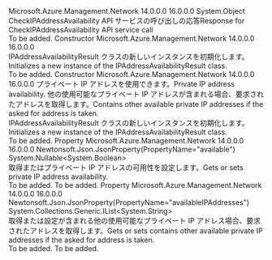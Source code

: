 <Type Name="IPAddressAvailabilityResult" FullName="Microsoft.Azure.Management.Network.Models.IPAddressAvailabilityResult">
  <TypeSignature Language="C#" Value="public class IPAddressAvailabilityResult" />
  <TypeSignature Language="ILAsm" Value=".class public auto ansi beforefieldinit IPAddressAvailabilityResult extends System.Object" />
  <TypeSignature Language="DocId" Value="T:Microsoft.Azure.Management.Network.Models.IPAddressAvailabilityResult" />
  <TypeSignature Language="VB.NET" Value="Public Class IPAddressAvailabilityResult" />
  <TypeSignature Language="F#" Value="type IPAddressAvailabilityResult = class" />
  <AssemblyInfo>
    <AssemblyName>Microsoft.Azure.Management.Network</AssemblyName>
    <AssemblyVersion>14.0.0.0</AssemblyVersion>
    <AssemblyVersion>16.0.0.0</AssemblyVersion>
  </AssemblyInfo>
  <Base>
    <BaseTypeName>System.Object</BaseTypeName>
  </Base>
  <Interfaces />
  <Docs>
    <summary>
            <span data-ttu-id="1f0cd-101">CheckIPAddressAvailability API サービスの呼び出しの応答</span><span class="sxs-lookup"><span data-stu-id="1f0cd-101">Response for CheckIPAddressAvailability API service call</span></span>
            </summary>
    <remarks>To be added.</remarks>
  </Docs>
  <Members>
    <Member MemberName=".ctor">
      <MemberSignature Language="C#" Value="public IPAddressAvailabilityResult ();" />
      <MemberSignature Language="ILAsm" Value=".method public hidebysig specialname rtspecialname instance void .ctor() cil managed" />
      <MemberSignature Language="DocId" Value="M:Microsoft.Azure.Management.Network.Models.IPAddressAvailabilityResult.#ctor" />
      <MemberSignature Language="VB.NET" Value="Public Sub New ()" />
      <MemberType>Constructor</MemberType>
      <AssemblyInfo>
        <AssemblyName>Microsoft.Azure.Management.Network</AssemblyName>
        <AssemblyVersion>14.0.0.0</AssemblyVersion>
        <AssemblyVersion>16.0.0.0</AssemblyVersion>
      </AssemblyInfo>
      <Parameters />
      <Docs>
        <summary>
            <span data-ttu-id="1f0cd-102">IPAddressAvailabilityResult クラスの新しいインスタンスを初期化します。</span><span class="sxs-lookup"><span data-stu-id="1f0cd-102">Initializes a new instance of the IPAddressAvailabilityResult class.</span></span>
            </summary>
        <remarks>To be added.</remarks>
      </Docs>
    </Member>
    <Member MemberName=".ctor">
      <MemberSignature Language="C#" Value="public IPAddressAvailabilityResult (Nullable&lt;bool&gt; available = null, System.Collections.Generic.IList&lt;string&gt; availableIPAddresses = null);" />
      <MemberSignature Language="ILAsm" Value=".method public hidebysig specialname rtspecialname instance void .ctor(valuetype System.Nullable`1&lt;bool&gt; available, class System.Collections.Generic.IList`1&lt;string&gt; availableIPAddresses) cil managed" />
      <MemberSignature Language="DocId" Value="M:Microsoft.Azure.Management.Network.Models.IPAddressAvailabilityResult.#ctor(System.Nullable{System.Boolean},System.Collections.Generic.IList{System.String})" />
      <MemberSignature Language="VB.NET" Value="Public Sub New (Optional available As Nullable(Of Boolean) = null, Optional availableIPAddresses As IList(Of String) = null)" />
      <MemberSignature Language="F#" Value="new Microsoft.Azure.Management.Network.Models.IPAddressAvailabilityResult : Nullable&lt;bool&gt; * System.Collections.Generic.IList&lt;string&gt; -&gt; Microsoft.Azure.Management.Network.Models.IPAddressAvailabilityResult" Usage="new Microsoft.Azure.Management.Network.Models.IPAddressAvailabilityResult (available, availableIPAddresses)" />
      <MemberType>Constructor</MemberType>
      <AssemblyInfo>
        <AssemblyName>Microsoft.Azure.Management.Network</AssemblyName>
        <AssemblyVersion>14.0.0.0</AssemblyVersion>
        <AssemblyVersion>16.0.0.0</AssemblyVersion>
      </AssemblyInfo>
      <Parameters>
        <Parameter Name="available" Type="System.Nullable&lt;System.Boolean&gt;" />
        <Parameter Name="availableIPAddresses" Type="System.Collections.Generic.IList&lt;System.String&gt;" />
      </Parameters>
      <Docs>
        <param name="available"><span data-ttu-id="1f0cd-103">プライベート IP アドレスを使用できます。</span><span class="sxs-lookup"><span data-stu-id="1f0cd-103">Private IP address availability.</span></span></param>
        <param name="availableIPAddresses"><span data-ttu-id="1f0cd-104">他の使用可能なプライベート IP アドレスが含まれる場合、要求されたアドレスを取得します。</span><span class="sxs-lookup"><span data-stu-id="1f0cd-104">Contains other available private IP addresses if the asked for address is taken.</span></span></param>
        <summary>
            <span data-ttu-id="1f0cd-105">IPAddressAvailabilityResult クラスの新しいインスタンスを初期化します。</span><span class="sxs-lookup"><span data-stu-id="1f0cd-105">Initializes a new instance of the IPAddressAvailabilityResult class.</span></span>
            </summary>
        <remarks>To be added.</remarks>
      </Docs>
    </Member>
    <Member MemberName="Available">
      <MemberSignature Language="C#" Value="public Nullable&lt;bool&gt; Available { get; set; }" />
      <MemberSignature Language="ILAsm" Value=".property instance valuetype System.Nullable`1&lt;bool&gt; Available" />
      <MemberSignature Language="DocId" Value="P:Microsoft.Azure.Management.Network.Models.IPAddressAvailabilityResult.Available" />
      <MemberSignature Language="VB.NET" Value="Public Property Available As Nullable(Of Boolean)" />
      <MemberSignature Language="F#" Value="member this.Available : Nullable&lt;bool&gt; with get, set" Usage="Microsoft.Azure.Management.Network.Models.IPAddressAvailabilityResult.Available" />
      <MemberType>Property</MemberType>
      <AssemblyInfo>
        <AssemblyName>Microsoft.Azure.Management.Network</AssemblyName>
        <AssemblyVersion>14.0.0.0</AssemblyVersion>
        <AssemblyVersion>16.0.0.0</AssemblyVersion>
      </AssemblyInfo>
      <Attributes>
        <Attribute>
          <AttributeName>Newtonsoft.Json.JsonProperty(PropertyName="available")</AttributeName>
        </Attribute>
      </Attributes>
      <ReturnValue>
        <ReturnType>System.Nullable&lt;System.Boolean&gt;</ReturnType>
      </ReturnValue>
      <Docs>
        <summary>
            <span data-ttu-id="1f0cd-106">取得またはプライベート IP アドレスの可用性を設定します。</span><span class="sxs-lookup"><span data-stu-id="1f0cd-106">Gets or sets private IP address availability.</span></span>
            </summary>
        <value>To be added.</value>
        <remarks>To be added.</remarks>
      </Docs>
    </Member>
    <Member MemberName="AvailableIPAddresses">
      <MemberSignature Language="C#" Value="public System.Collections.Generic.IList&lt;string&gt; AvailableIPAddresses { get; set; }" />
      <MemberSignature Language="ILAsm" Value=".property instance class System.Collections.Generic.IList`1&lt;string&gt; AvailableIPAddresses" />
      <MemberSignature Language="DocId" Value="P:Microsoft.Azure.Management.Network.Models.IPAddressAvailabilityResult.AvailableIPAddresses" />
      <MemberSignature Language="VB.NET" Value="Public Property AvailableIPAddresses As IList(Of String)" />
      <MemberSignature Language="F#" Value="member this.AvailableIPAddresses : System.Collections.Generic.IList&lt;string&gt; with get, set" Usage="Microsoft.Azure.Management.Network.Models.IPAddressAvailabilityResult.AvailableIPAddresses" />
      <MemberType>Property</MemberType>
      <AssemblyInfo>
        <AssemblyName>Microsoft.Azure.Management.Network</AssemblyName>
        <AssemblyVersion>14.0.0.0</AssemblyVersion>
        <AssemblyVersion>16.0.0.0</AssemblyVersion>
      </AssemblyInfo>
      <Attributes>
        <Attribute>
          <AttributeName>Newtonsoft.Json.JsonProperty(PropertyName="availableIPAddresses")</AttributeName>
        </Attribute>
      </Attributes>
      <ReturnValue>
        <ReturnType>System.Collections.Generic.IList&lt;System.String&gt;</ReturnType>
      </ReturnValue>
      <Docs>
        <summary>
            <span data-ttu-id="1f0cd-107">取得または設定が含まれる他の使用可能なプライベート IP アドレス場合、要求されたアドレスを取得します。</span><span class="sxs-lookup"><span data-stu-id="1f0cd-107">Gets or sets contains other available private IP addresses if the asked for address is taken.</span></span>
            </summary>
        <value>To be added.</value>
        <remarks>To be added.</remarks>
      </Docs>
    </Member>
  </Members>
</Type>